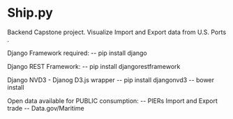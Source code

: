 # Ship.py
Backend Capstone project.  Visualize Import and Export data from U.S. Ports .

Django Framework required:
-- pip install django

Django REST Framework: 
-- pip install djangorestframework

Django NVD3 - Djanog D3.js wrapper
-- pip install djangonvd3
-- bower install 


Open data available for PUBLIC consumption: 
  -- PIERs Import and Export trade 
  -- Data.gov/Maritime


